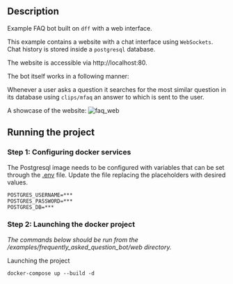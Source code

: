 ## Description

Example FAQ bot built on `dff` with a web interface.

This example contains a website with a chat interface using `WebSockets`. Chat history is stored inside a `postgresql` database.

The website is accessible via http://localhost:80.

The bot itself works in a following manner:

Whenever a user asks a question it searches for the most similar question in its database using `clips/mfaq` an answer to which is sent to the user.

A showcase of the website:
![faq_web](https://user-images.githubusercontent.com/61429541/233875303-b9bc81c9-522b-4596-8599-6efcfa708d1e.gif)

## Running the project

### Step 1: Configuring docker services

The Postgresql image needs to be configured with variables that can be set through the [.env](.env) file. Update the file replacing the placeholders with desired values.
```
POSTGRES_USERNAME=***
POSTGRES_PASSWORD=***
POSTGRES_DB=***
```

### Step 2: Launching the docker project
*The commands below should be run from the /examples/frequently_asked_question_bot/web directory.*

Launching the project
```commandline
docker-compose up --build -d
```
